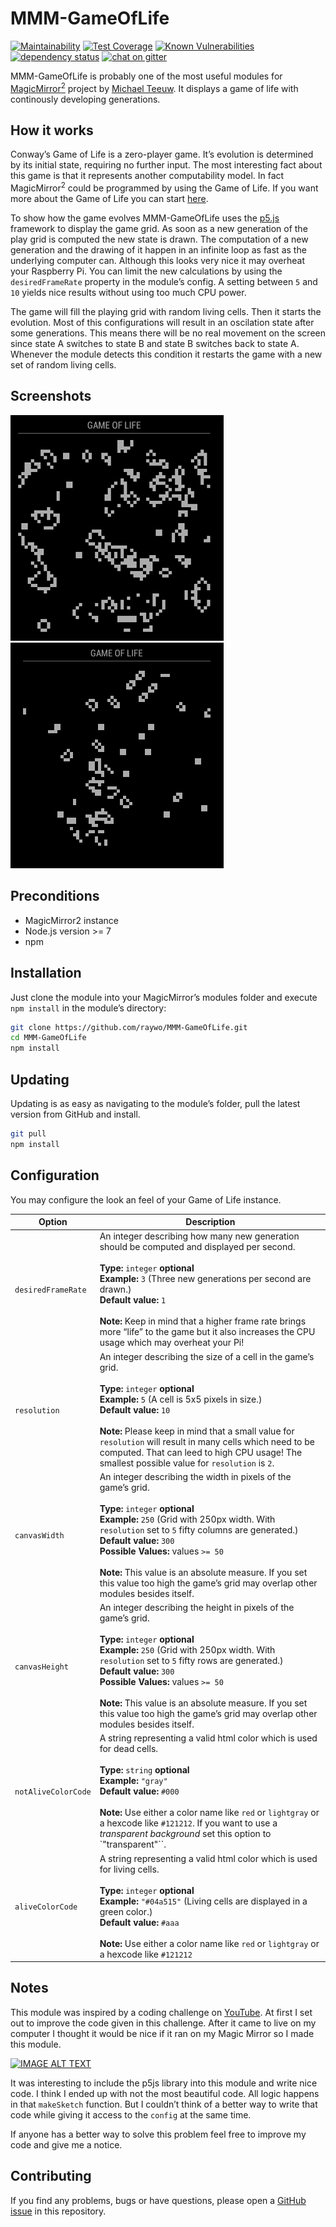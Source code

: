 # MMM-GameOfLife

[![Maintainability](https://api.codeclimate.com/v1/badges/35bd2bb135cce603299d/maintainability)](https://codeclimate.com/github/raywo/MMM-GameOfLife/maintainability)
[![Test Coverage](https://api.codeclimate.com/v1/badges/35bd2bb135cce603299d/test_coverage)](https://codeclimate.com/github/raywo/MMM-GameOfLife/test_coverage)
[![Known Vulnerabilities](https://snyk.io/test/github/raywo/mmm-GameOfLife/badge.svg?targetFile=package.json)](https://snyk.io/test/github/raywo/mmm-GameOfLife?targetFile=package.json)
[![dependency status](https://david-dm.org/raywo/MMM-GameOfLife.svg)](https://david-dm.org/raywo/MMM-GameOfLife)
[![chat on gitter](https://badges.gitter.im/raywo.svg)](https://gitter.im/raywo)

MMM-GameOfLife is probably one of the most useful modules for [MagicMirror<sup>2</sup>](https://github.com/MichMich/MagicMirror) project by [Michael Teeuw](https://github.com/MichMich). It displays a game of life with continously developing generations.

## How it works

Conway’s Game of Life is a zero-player game. It’s evolution is determined by its initial state, requiring no further input. The most interesting fact about this game is that it represents another computability model. In fact MagicMirror<sup>2</sup> could be programmed by using the Game of Life. If you want more about the Game of Life you can start [here](https://en.wikipedia.org/wiki/Conway%27s_Game_of_Life).

To show how the game evolves MMM-GameOfLife uses the [p5.js](https://p5js.org) framework to display the game grid. As soon as a new generation of the play grid is computed the new state is drawn. The computation of a new generation and the drawing of it happen in an infinite loop as fast as the underlying computer can. Although this looks very nice it may overheat your Raspberry Pi. You can limit the new calculations by using the `desiredFrameRate` property in the module’s config. A setting between `5` and `10` yields nice results without using too much CPU power.

The game will fill the playing grid with random living cells. Then it starts the evolution. Most of this configurations will result in an oscilation state after some generations. This means there will be no real movement on the screen since state A switches to state B and state B switches back to state A. Whenever the module detects this condition it restarts the game with a new set of random living cells.


## Screenshots

![first screenshot](img/screenshot_1.png) ![second screenshot](img/screenshot_2.png) 


## Preconditions

* MagicMirror2 instance
* Node.js version >= 7
* npm


## Installation

Just clone the module into your MagicMirror’s modules folder and execute `npm install` in the module’s directory:

```bash
git clone https://github.com/raywo/MMM-GameOfLife.git
cd MMM-GameOfLife
npm install
```

## Updating

Updating is as easy as navigating to the module’s folder, pull the latest version from GitHub and install.

```bash
git pull
npm install
```


## Configuration

You may configure the look an feel of your Game of Life instance.

| Option | Description |
| ------ | ----------- |
| `desiredFrameRate` | An integer describing how many new generation should be computed and displayed per second. <br><br>**Type:** `integer` **optional** <br>**Example:** `3` (Three new generations per second are drawn.)<br>**Default value:** `1` <br><br>**Note:** Keep in mind that a higher frame rate brings more “life” to the game but it also increases the CPU usage which may overheat your Pi! |
| `resolution` | An integer describing the size of a cell in the game’s grid. <br><br>**Type:** `integer` **optional** <br>**Example:** `5` (A cell is 5x5 pixels in size.)<br>**Default value:** `10` <br><br>**Note:** Please keep in mind that a small value for `resolution` will result in many cells which need to be computed. That can leed to high CPU usage! The smallest possible value for `resolution` is `2`. |
| `canvasWidth` | An integer describing the width in pixels of the game’s grid. <br><br>**Type:** `integer` **optional** <br>**Example:** `250` (Grid with 250px width. With `resolution` set to `5` fifty columns are generated.)<br>**Default value:** `300`<br>**Possible  Values:** values `>= 50` <br><br>**Note:** This value is an absolute measure. If you set this value too high the game’s grid may overlap other modules besides itself.|
| `canvasHeight` | An integer describing the height in pixels of the game’s grid. <br><br>**Type:** `integer` **optional** <br>**Example:** `250` (Grid with 250px width. With `resolution` set to `5` fifty rows are generated.)<br>**Default value:** `300` <br>**Possible  Values:** values `>= 50`<br><br>**Note:** This value is an absolute measure. If you set this value too high the game’s grid may overlap other modules besides itself.|
| `notAliveColorCode` | A string representing a valid html color which is used for dead cells. <br><br>**Type:** `string` **optional** <br>**Example:** `"gray"` <br>**Default value:** `#000` <br><br>**Note:** Use either a color name like `red` or `lightgray` or a hexcode like `#121212`. If you want to use a _transparent background_ set this option to `"transparent"``. |
| `aliveColorCode` | A string representing a valid html color which is used for living cells. <br><br>**Type:** `integer` **optional** <br>**Example:** `"#04a515"` (Living cells are displayed in a green color.)<br>**Default value:** `#aaa` <br><br>**Note:** Use either a color name like `red` or `lightgray` or a hexcode like `#121212` |



## Notes

This module was inspired by a coding challenge on [YouTube](http://www.youtube.com/watch?v=FWSR_7kZuYg). At first I set out to improve the code given in this challenge. After it came to live on my computer I thought it would be nice if it ran on my Magic Mirror so I made this module.

[![IMAGE ALT TEXT](http://img.youtube.com/vi/FWSR_7kZuYg/0.jpg)](http://www.youtube.com/watch?v=FWSR_7kZuYg "Coding Challenge #85: The Game of Life")

It was interesting to include the p5js library into this module and write nice code. I think I ended up with not the most beautiful code. All logic happens in that `makeSketch` function. But I couldn’t think of a better way to write that code while giving it access to the `config` at the same time.

If anyone has a better way to solve this problem feel free to improve my code and give me a notice.


## Contributing

If you find any problems, bugs or have questions, please open a [GitHub issue](https://github.com/raywo/MMM-GameOfLife/issues) in this repository.

